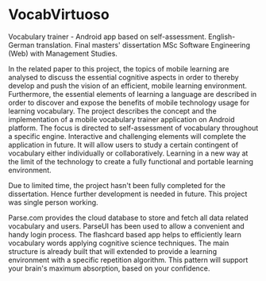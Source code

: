 # VocabVirtuoso
Vocabulary trainer - Android app based on self-assessment. English-German translation.
Final masters' dissertation MSc Software Engineering (Web) with Management Studies.

In the related paper to this project, the topics of mobile learning are analysed to discuss the essential cognitive aspects
in order to thereby develop and push the vision of
an efficient, mobile learning environment. Furthermore, the essential elements
of learning a language are described in order to discover and expose the
benefits of mobile technology usage for learning vocabulary.
The project describes the concept and the implementation of a mobile
vocabulary trainer application on Android platform. The focus is directed to
self-assessment of vocabulary throughout a specific engine. Interactive and
challenging elements will complete the application in future. It will allow users to study a
certain contingent of vocabulary either individually or collaboratively. Learning
in a new way at the limit of the technology to create a fully functional and
portable learning environment.

Due to limited time, the project hasn't been fully completed for the dissertation. Hence further development is needed in future.
This project was single person working.

Parse.com provides the cloud database to store and fetch all data related vocabulary and users.
ParseUI has been used to allow a convenient and handy login process.
The flashcard based app helps to efficiently learn vocabulary words applying cognitive science techniques.
The main structure is already built that will extended to provide a learning environment with a specific repetition algorithm.
This pattern will support your brain's maximum absorption, based on your confidence.

